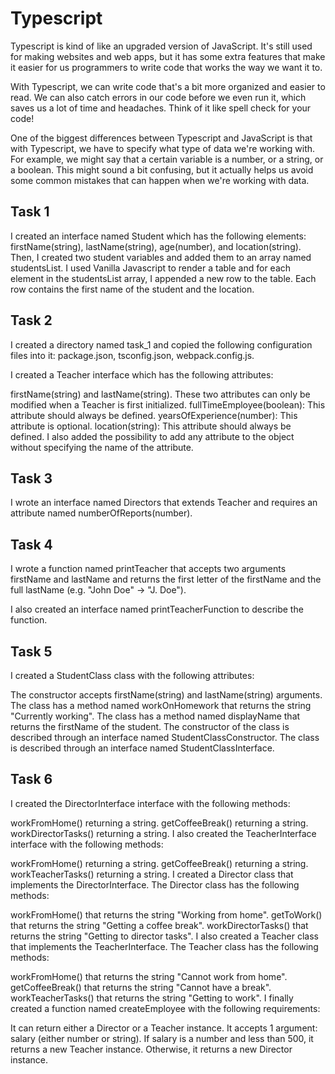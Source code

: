 # Typescript

Typescript is kind of like an upgraded version of JavaScript. It's still used for making websites and web apps, but it has some extra features that make it easier for us programmers to write code that works the way we want it to.

With Typescript, we can write code that's a bit more organized and easier to read. We can also catch errors in our code before we even run it, which saves us a lot of time and headaches. Think of it like spell check for your code!

One of the biggest differences between Typescript and JavaScript is that with Typescript, we have to specify what type of data we're working with. For example, we might say that a certain variable is a number, or a string, or a boolean. This might sound a bit confusing, but it actually helps us avoid some common mistakes that can happen when we're working with data.

## Task 1
I created an interface named Student which has the following elements: firstName(string), lastName(string), age(number), and location(string). Then, I created two student variables and added them to an array named studentsList. I used Vanilla Javascript to render a table and for each element in the studentsList array, I appended a new row to the table. Each row contains the first name of the student and the location.

## Task 2
I created a directory named task_1 and copied the following configuration files into it: package.json, tsconfig.json, webpack.config.js.

I created a Teacher interface which has the following attributes:

firstName(string) and lastName(string). These two attributes can only be modified when a Teacher is first initialized.
fullTimeEmployee(boolean): This attribute should always be defined.
yearsOfExperience(number): This attribute is optional.
location(string): This attribute should always be defined.
I also added the possibility to add any attribute to the object without specifying the name of the attribute.

## Task 3
I wrote an interface named Directors that extends Teacher and requires an attribute named numberOfReports(number).

## Task 4
I wrote a function named printTeacher that accepts two arguments firstName and lastName and returns the first letter of the firstName and the full lastName (e.g. "John Doe" -> "J. Doe").

I also created an interface named printTeacherFunction to describe the function.

## Task 5
I created a StudentClass class with the following attributes:

The constructor accepts firstName(string) and lastName(string) arguments.
The class has a method named workOnHomework that returns the string "Currently working".
The class has a method named displayName that returns the firstName of the student.
The constructor of the class is described through an interface named StudentClassConstructor.
The class is described through an interface named StudentClassInterface.

## Task 6
I created the DirectorInterface interface with the following methods:

workFromHome() returning a string.
getCoffeeBreak() returning a string.
workDirectorTasks() returning a string.
I also created the TeacherInterface interface with the following methods:

workFromHome() returning a string.
getCoffeeBreak() returning a string.
workTeacherTasks() returning a string.
I created a Director class that implements the DirectorInterface. The Director class has the following methods:

workFromHome() that returns the string "Working from home".
getToWork() that returns the string "Getting a coffee break".
workDirectorTasks() that returns the string "Getting to director tasks".
I also created a Teacher class that implements the TeacherInterface. The Teacher class has the following methods:

workFromHome() that returns the string "Cannot work from home".
getCoffeeBreak() that returns the string "Cannot have a break".
workTeacherTasks() that returns the string "Getting to work".
I finally created a function named createEmployee with the following requirements:

It can return either a Director or a Teacher instance.
It accepts 1 argument: salary (either number or string).
If salary is a number and less than 500, it returns a new Teacher instance. Otherwise, it returns a new Director instance.
